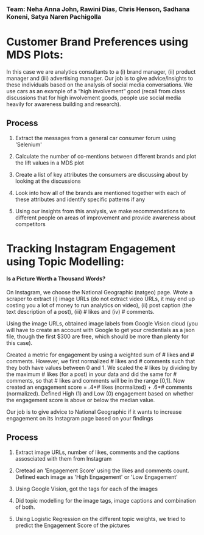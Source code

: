 ### Team: Neha Anna John, Rawini Dias, Chris Henson, Sadhana Koneni, Satya Naren Pachigolla

# Customer Brand Preferences using MDS Plots:

In this case we are analytics consultants to a (i) brand manager, (ii) product manager and (iii) advertising manager. Our job is to give advice/insights to these individuals based on the analysis of social media conversations. We use cars as an example of a “high involvement” good (recall from class discussions that for high involvement goods, people use social media heavily for awareness building and research). 

## Process

1) Extract the messages from a general car consumer forum using 'Selenium'

2) Calculate the number of co-mentions between different brands and plot the lift values in a MDS plot

3) Create a list of key attributes the consumers are discussing about by looking at the discussions

4) Look into how all of the brands are mentioned together with each of these attributes and identify specific patterns if any

5) Using our insights from this analysis, we make recommendations to different people on areas of improvement and provide awareness about competitors


# Tracking Instagram Engagement using Topic Modelling:

#### Is a Picture Worth a Thousand Words?
On Instagram, we choose the National Geographic (natgeo) page. Wrote a scraper to extract (i) image URLs (do not extract video URLs, it may end up costing you a lot of money to run analytics on video), (ii) post caption (the text description of a post), (iii) # likes and (iv) # comments. 

Using the image URLs, obtained image labels from Google Vision cloud (you will have to create an account with Google to get your credentials as a json file, though the first $300 are free, which should be more than plenty for this case).

Created a metric for engagement by using a weighted sum of # likes and # comments. However, we first normalized # likes and # comments such that they both have values between 0 and 1. We scaled the # likes by dividing by the maximum # likes (for a post) in your data and did the same for # comments, so that # likes and comments will be in the range [0,1]. Now created an engagement score = .4*# likes (normalized) + .6*# comments (normalized). Defined High (1) and Low (0) engagement based on whether the engagement score is above or below the median value.  

Our job is to give advice to National Geographic if it wants to increase engagement on its Instagram page based on your findings 

## Process

1) Extract image URLs, number of likes, comments and the captions assosciated with them from Instagram

2) Cretead an 'Engagement Score' using the likes and comments count. Defined each image as 'High Engagement' or 'Low Engagement'

3) Using Google Vision, got the tags for each of the images

4) Did topic modelling for the image tags, image captions and combination of both. 

5) Using Logistic Regression on the different topic weights, we tried to predict the Engagement Score of the pictures
